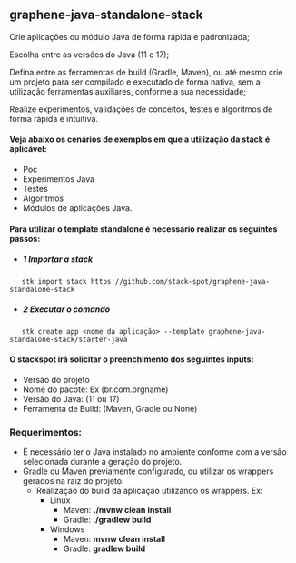## graphene-java-standalone-stack
Crie aplicações ou módulo Java de forma rápida e padronizada;

Escolha entre as versões do Java (11 e 17);

Defina entre as ferramentas de build (Gradle, Maven), ou até mesmo crie um projeto para ser compilado e executado de forma nativa, sem a utilização ferramentas auxiliares, conforme a sua necessidade;

Realize experimentos, validações de conceitos, testes e algoritmos de forma rápida e intuitiva.

#### Veja abaixo os cenários de exemplos em que a utilização da stack é aplicável:
- Poc
- Experimentos Java
- Testes
- Algoritmos
- Módulos de aplicações Java.

#### Para utilizar o template standalone é necessário realizar os seguintes passos:
- ##### 1 Importar a stack
 ```
    stk import stack https://github.com/stack-spot/graphene-java-standalone-stack
 ```

- ##### 2 Executar o comando
 ```
    stk create app <nome da aplicação> --template graphene-java-standalone-stack/starter-java
 ```

#### O stackspot irá solicitar o preenchimento dos seguintes inputs:
- Versão do projeto
- Nome do pacote: Ex (br.com.orgname)
- Versão do Java: (11 ou 17)
- Ferramenta de Build: (Maven, Gradle ou None)

### Requerimentos:
- É necessário ter o Java instalado no ambiente conforme com a versão selecionada durante a geração do projeto.
- Gradle ou Maven previamente configurado, ou utilizar os wrappers gerados na raiz do projeto.
  - Realização do build da aplicação utilizando os wrappers. Ex:
    - Linux
      - Maven: **./mvnw clean install**
      - Gradle: **./gradlew build**
    - Windows
      - Maven: **mvnw clean install**
      - Gradle: **gradlew build**